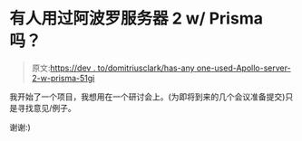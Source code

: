# 有人用过阿波罗服务器 2 w/ Prisma 吗？

> 原文:[https://dev . to/domitriusclark/has-any one-used-Apollo-server-2-w-prisma-51gi](https://dev.to/domitriusclark/has-anyone-used-apollo-server-2-w-prisma-51gi)

我开始了一个项目，我想用在一个研讨会上。(为即将到来的几个会议准备提交)只是寻找意见/例子。

谢谢:)